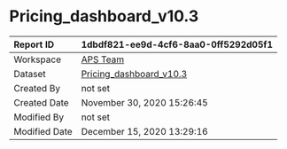 



# Pricing_dashboard_v10.3

|Report ID|1dbdf821-ee9d-4cf6-8aa0-0ff5292d05f1|
| :--- | :--- |
|Workspace|[APS Team](../Workspaces/APS-Team.md)|
|Dataset|[Pricing_dashboard_v10.3](../Datasets/Pricing_dashboard_v10.3.md)|
|Created By|not set|
|Created Date|November 30, 2020 15:26:45|
|Modified By|not set|
|Modified Date|December 15, 2020 13:29:16|
